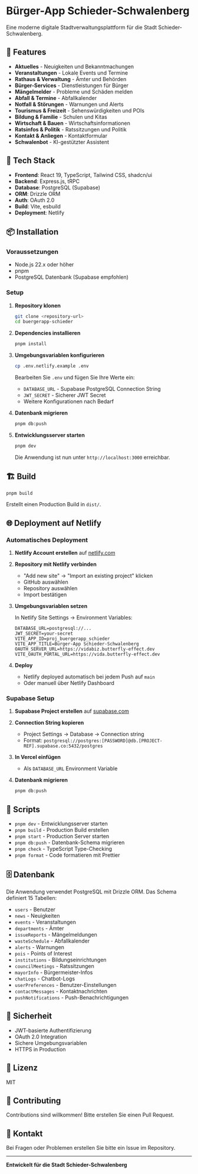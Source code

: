 # Bürger-App Schieder-Schwalenberg

Eine moderne digitale Stadtverwaltungsplattform für die Stadt Schieder-Schwalenberg.

## 🌟 Features

- **Aktuelles** - Neuigkeiten und Bekanntmachungen
- **Veranstaltungen** - Lokale Events und Termine
- **Rathaus & Verwaltung** - Ämter und Behörden
- **Bürger-Services** - Dienstleistungen für Bürger
- **Mängelmelder** - Probleme und Schäden melden
- **Abfall & Termine** - Abfallkalender
- **Notfall & Störungen** - Warnungen und Alerts
- **Tourismus & Freizeit** - Sehenswürdigkeiten und POIs
- **Bildung & Familie** - Schulen und Kitas
- **Wirtschaft & Bauen** - Wirtschaftsinformationen
- **Ratsinfos & Politik** - Ratssitzungen und Politik
- **Kontakt & Anliegen** - Kontaktformular
- **Schwalenbot** - KI-gestützter Assistent

## 🚀 Tech Stack

- **Frontend**: React 19, TypeScript, Tailwind CSS, shadcn/ui
- **Backend**: Express.js, tRPC
- **Database**: PostgreSQL (Supabase)
- **ORM**: Drizzle ORM
- **Auth**: OAuth 2.0
- **Build**: Vite, esbuild
- **Deployment**: Netlify

## 📦 Installation

### Voraussetzungen

- Node.js 22.x oder höher
- pnpm
- PostgreSQL Datenbank (Supabase empfohlen)

### Setup

1. **Repository klonen**
   ```bash
   git clone <repository-url>
   cd buergerapp-schieder
   ```

2. **Dependencies installieren**
   ```bash
   pnpm install
   ```

3. **Umgebungsvariablen konfigurieren**
   ```bash
   cp .env.netlify.example .env
   ```
   
   Bearbeiten Sie `.env` und fügen Sie Ihre Werte ein:
   - `DATABASE_URL` - Supabase PostgreSQL Connection String
   - `JWT_SECRET` - Sicherer JWT Secret
   - Weitere Konfigurationen nach Bedarf

4. **Datenbank migrieren**
   ```bash
   pnpm db:push
   ```

5. **Entwicklungsserver starten**
   ```bash
   pnpm dev
   ```

   Die Anwendung ist nun unter `http://localhost:3000` erreichbar.

## 🏗️ Build

```bash
pnpm build
```

Erstellt einen Production Build in `dist/`.

## 🌐 Deployment auf Netlify

### Automatisches Deployment

1. **Netlify Account erstellen** auf [netlify.com](https://netlify.com)

2. **Repository mit Netlify verbinden**
   - "Add new site" → "Import an existing project" klicken
   - GitHub auswählen
   - Repository auswählen
   - Import bestätigen

3. **Umgebungsvariablen setzen**
   
   In Netlify Site Settings → Environment Variables:
   ```
   DATABASE_URL=postgresql://...
   JWT_SECRET=your-secret
   VITE_APP_ID=proj_buergerapp_schieder
   VITE_APP_TITLE=Bürger-App Schieder-Schwalenberg
   OAUTH_SERVER_URL=https://vidabiz.butterfly-effect.dev
   VITE_OAUTH_PORTAL_URL=https://vida.butterfly-effect.dev
   ```

4. **Deploy**
   - Netlify deployed automatisch bei jedem Push auf `main`
   - Oder manuell über Netlify Dashboard

### Supabase Setup

1. **Supabase Project erstellen** auf [supabase.com](https://supabase.com)

2. **Connection String kopieren**
   - Project Settings → Database → Connection string
   - Format: `postgresql://postgres:[PASSWORD]@db.[PROJECT-REF].supabase.co:5432/postgres`

3. **In Vercel einfügen**
   - Als `DATABASE_URL` Environment Variable

4. **Datenbank migrieren**
   ```bash
   pnpm db:push
   ```

## 📝 Scripts

- `pnpm dev` - Entwicklungsserver starten
- `pnpm build` - Production Build erstellen
- `pnpm start` - Production Server starten
- `pnpm db:push` - Datenbank-Schema migrieren
- `pnpm check` - TypeScript Type-Checking
- `pnpm format` - Code formatieren mit Prettier

## 🗄️ Datenbank

Die Anwendung verwendet PostgreSQL mit Drizzle ORM. Das Schema definiert 15 Tabellen:

- `users` - Benutzer
- `news` - Neuigkeiten
- `events` - Veranstaltungen
- `departments` - Ämter
- `issueReports` - Mängelmeldungen
- `wasteSchedule` - Abfallkalender
- `alerts` - Warnungen
- `pois` - Points of Interest
- `institutions` - Bildungseinrichtungen
- `councilMeetings` - Ratssitzungen
- `mayorInfo` - Bürgermeister-Infos
- `chatLogs` - Chatbot-Logs
- `userPreferences` - Benutzer-Einstellungen
- `contactMessages` - Kontaktnachrichten
- `pushNotifications` - Push-Benachrichtigungen

## 🔐 Sicherheit

- JWT-basierte Authentifizierung
- OAuth 2.0 Integration
- Sichere Umgebungsvariablen
- HTTPS in Production

## 📄 Lizenz

MIT

## 🤝 Contributing

Contributions sind willkommen! Bitte erstellen Sie einen Pull Request.

## 📧 Kontakt

Bei Fragen oder Problemen erstellen Sie bitte ein Issue im Repository.

---

**Entwickelt für die Stadt Schieder-Schwalenberg**

